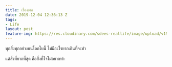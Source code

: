 ```yaml
---
title: เรื่องยาก
date: 2019-12-04 12:36:13 Z
tags:
- Life
layout: post
feature-img: https://res.cloudinary.com/sdees-reallife/image/upload/v1555658919/sample_feature_img.png
---
```


ทุกสิ่งทุกอย่างบนโลกใบนี้ ไม่มีอะไรยากเกินที่จะทำ

<i class="fa fa-child" style="color:plum"></i>

แต่สิ่งที่ยากที่สุด คือสิ่งที่ใจไม่อยากทำ
